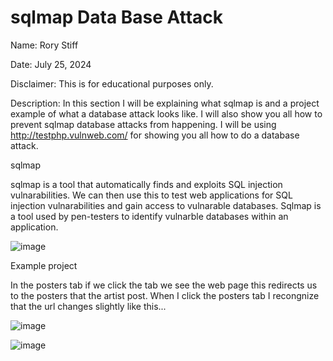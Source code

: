 # sqlmap Data Base Attack

Name: Rory Stiff


Date: July 25, 2024


Disclaimer: This is for educational purposes only.



Description: In this section I will be explaining what sqlmap is and a project example of what a database attack looks like. I will also show you all how to prevent sqlmap database attacks from happening. I will be using  http://testphp.vulnweb.com/ for showing you all how to do a
database attack.




sqlmap


sqlmap is a tool that automatically finds and exploits SQL injection vulnarabilities. We can then use this to test web applications for SQL injection vulnarabilities and gain access to vulnarable databases. Sqlmap is a  tool used by pen-testers to identify vulnarble databases within an application.



![image](https://github.com/user-attachments/assets/1a56f185-7260-44b7-9e13-0a3f5470452b)







Example project 



In the posters tab if we click the tab we see the web page this redirects us to the posters that the artist post. When I click the 
posters tab I recongnize that the url changes slightly like this...





![image](https://github.com/user-attachments/assets/c153cffd-171b-4165-82c9-182bcd50c677)



![image](https://github.com/user-attachments/assets/bc953466-f39a-46b7-8a12-0b141382ebd3)




































